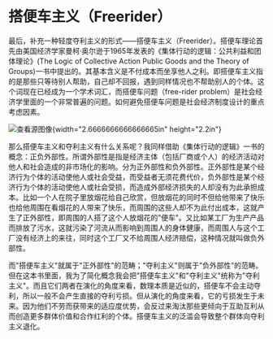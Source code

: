 # 搭便车主义（Freerider）

最后，补充一种轻度夺利主义的形式——搭便车主义（Freerider）。搭便车理论首先由美国经济学家曼柯·奥尔逊于1965年发表的《集体行动的逻辑：公共利益和团体理论》(The
Logic of Collective Action Public Goods and the Theory of
Groups)一书中提出的。其基本含义是不付成本而坐享他人之利。即搭便车主义指的是那些只等待别人帮助，自己却不回报，遇到同样情况也不帮助别人的个体。这个词现在已经成为一个学术词汇，而搭便车问题（free-rider
problem）是社会经济学里面的一个非常普遍的问题。如何避免搭便车问题是社会经济制度设计的重点考虑因素。

![查看源图像](media/image90.jpeg){width="2.6666666666666665in"
height="2.2in"}

那么搭便车主义和夺利主义有什么关系呢？我同样借助《集体行动的逻辑》一书的概念：正负外部性。所谓外部性是指是经济主体（包括厂商或个人）的经济活动对他人和社会造成的非市场化的影响。分为正外部性和负外部性。正外部性是某个经济行为个体的活动使他人或社会受益，而受益者无须花费代价，负外部性是某个经济行为个体的活动使他人或社会受损，而造成外部经济损失的人却没有为此承担成本。比如一个人在院子里放烟花给自己欣赏，但放烟花的同时不但给他带来了快乐也给他周围在看烟花的人带来了快乐，而周围的这些人却不为此付出成本，这就产生了正外部性，即周围的人搭了这个人放烟花的"便车"。又比如某工厂为生产产品而排放了污水，这就污染了河流从而影响到周围人的身体健康，而周围人与这个工厂没有经济上的来往，同时这个工厂又不给周围人经济赔偿，这种情况就叫做负外部性。

而"搭便车主义"就属于"正外部性"的范畴；"夺利主义"则属于"负外部性"的范畴。但在这本书里面，我为了简化概念我会把"搭便车主义"和"夺利主义"统称为"夺利主义"。而且它们两者在演化的角度来看，数理本质是近似的，搭便车不会主动夺利，所以一般不会产生直接的夺利亏损。但从演化的角度来看，它的亏损发生于未来。因为他们不劳而获带来的适应度优势，会反过来淘汰那些更倾向于互助互利从而创造更多群体价值和合作红利的个体。搭便车主义的泛滥会导致整个群体向夺利主义退化。


